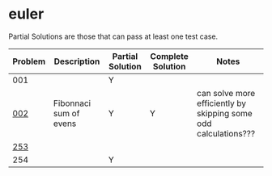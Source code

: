 # euler

Partial Solutions are those that can pass at least one test case.

| Problem                                                      | Description            | Partial Solution | Complete Solution | Notes                                                        |
| ------------------------------------------------------------ | ---------------------- | ---------------- | ----------------- | ------------------------------------------------------------ |
| 001                                                          |                        | Y                |                   |                                                              |
| [002](https://www.hackerrank.com/contests/projecteuler/challenges/euler002/problem?h_r=profile) | Fibonnaci sum of evens | Y                | Y                 | can solve more efficiently by skipping some odd calculations??? |
| [253](https://www.hackerrank.com/contests/projecteuler/challenges/euler253/problem) |                        |                  |                   |                                                              |
| 254                                                          |                        | Y                |                   |                                                              |